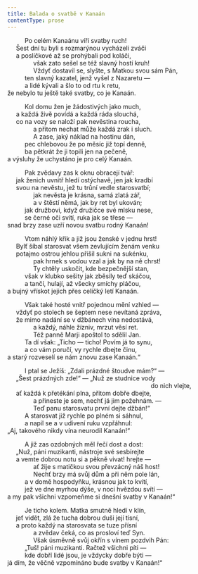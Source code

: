 ```yaml
---
title: Balada o svatbě v Kanaán
contentType: prose
---
```


          Po celém Kanaánu víří svatby ruch!  
     Šest dní tu byli s rozmarýnou vycházeli zváči  
     a poslíčkové až se prohýbali pod koláči,  
               však zato sešel se též slavný hostí kruh!  
               Vždyť dostavil se, slyšte, s Matkou svou sám Pán,  
          ten slavný kazatel, jenž vyšel z Nazaretu —  
          a lidé kývali a šlo to od rtu k retu,  
že nebylo tu ještě také svatby, co je Kanaán.

  

          Kol domu žen je žádostivých jako much,  
     a každá živě povídá a každá ráda slouchá,  
     co na vozy se naloží pak nevěstina roucha,  
               a přitom nechat může každá zrak i sluch.  
               A zase, jaký náklad na hostinu dán,  
          pec chlebovou že po měsíc již topí denně,  
          ba pětkrát že ji topili jen na pečeně,  
a výsluhy že uchystáno je pro celý Kanaán.

  

          Pak zvědavy zas k oknu obracejí tvář:  
     jak ženich uvnitř hledí ostýchavě, jen jak kradbí  
     svou na nevěstu, jež tu trůní vedle starosvatbí;  
               jak nevěsta je krásna, samá zlatá zář,  
               a v štěstí němá, jak by ret byl ukován;  
          jak družbovi, když družičce své mlsku nese,  
          se černé oči svítí, ruka jak se třese —  
snad brzy zase uzří novou svatbu rodný Kanaán!

  

          Vtom náhlý křik a již jsou ženské v jednu hrst!  
     Bylť šíbal starosvat všem zevlujícím ženám venku  
     potajmo ostrou jehlou přišil sukni na sukénku,  
               pak hrnek s vodou vzal a jak by na ně chrst!  
               Ty chtěly uskočit, kde bezpečnější stan,  
          však v klubko sešity jak zběsily teď skáčou,  
          a tančí, hulají, až všecky smíchy pláčou,  
a bujný vřískot jejich přes celičký letí Kanaán.

  

          Však také hosté vnitř pojednou mění vzhled —  
     vždyť po stolech se šeptem nese nevítaná zpráva,  
     že mimo nadání se v džbánech vína nedostává,  
               a každý, náhle žízniv, mrzut věsí ret.  
               Též panně Marji apoštol to sdělil Jan.  
          Ta dí však: „Ticho — ticho! Povím já to synu,  
          a co vám poručí, vy rychle dbejte činu,  
a starý rozveselí se nám znovu zase Kanaán.“

  

          I ptal se Ježíš: „Zdali prázdné štoudve mám?“ —  
     „Šest prázdných zde!“ — „Nuž ze studnice vody  
                                                                                   do nich vlejte,  
     ať každá k přetékání plna, přitom dobře dbejte,  
               a přineste je sem, nechť já jim požehnám. —  
               Teď panu starosvatu první dejte džbán!“  
          A starosvat již rychle po plném si sáhnul,  
          a napil se a v udivení ruku vzpřáhnul:  
„Aj, takového nikdy vína neurodil Kanaán!“

  

          A již zas ozdobných měl řečí dost a dost:  
     „Nuž, páni muzikanti, nástroje své sesbírejte  
     a vemte dobrou notu si a pěkně vivat! hrejte —  
               ať žije s matičkou svou převzácný náš host!  
               Nechť brzy má svůj dům a při něm pole lán,  
          a v domě hospodyňku, krásnou jak to kvítí,  
          jež ve dne myrhou dýše, v noci hvězdou svítí —  
a my pak všichni vzpomeňme si dnešní svatby v Kanaán!“

  

          Je ticho kolem. Matka smutně hledí v klín,  
     jeť vidět, zlá že tucha dobrou duši její tísní,  
     a proto každý na starosvata se tuze přísní  
               a zvědav čeká, co as prosloví teď Syn.  
               Však úsměvně svůj okřín s vínem pozdvih Pán:  
          „Tuš! páni muzikanti. Račtež všichni píti —  
          kde dobří lidé jsou, je vždycky dobře býti —  
já dím, že věčně vzpomínáno bude svatby v Kanaán!“

